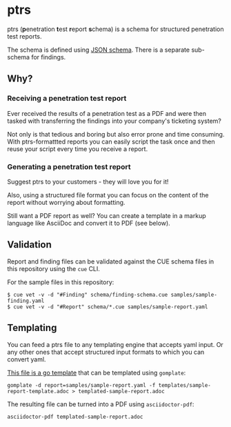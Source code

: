 # ptrs

ptrs (**p**enetration **t**est **r**eport **s**chema) is a schema for structured penetration test
reports.

The schema is defined using [JSON schema](https://json-schema.org/).
There is a separate sub-schema for findings.

## Why?

### Receiving a penetration test report

Ever received the results of a penetration test as a PDF and were then tasked with transferring
the findings into your company's ticketing system?

Not only is that tedious and boring but also error prone and time consuming.
With ptrs-formattted reports you can easily script the task once and then reuse your script
every time you receive a report.

### Generating a penetration test report

Suggest ptrs to your customers - they will love you for it!

Also, using a structured file format you can focus on the content of the report without worrying
about formatting.

Still want a PDF report as well? You can create a template in a markup language like AsciiDoc
and convert it to PDF (see below).

## Validation

Report and finding files can be validated against the CUE schema files in this repository using
the `cue` CLI.

For the sample files in this repository:

```
$ cue vet -v -d "#Finding" schema/finding-schema.cue samples/sample-finding.yaml
$ cue vet -v -d "#Report" schema/*.cue samples/sample-report.yaml
```


## Templating

You can feed a ptrs file to any templating engine that accepts yaml input. Or any other ones that
accept structured input formats to which you can convert yaml.

[This file is a go template](templates/sample-report-template.adoc) that can be templated using
`gomplate`:

```
gomplate -d report=samples/sample-report.yaml -f templates/sample-report-template.adoc > templated-sample-report.adoc
```

The resulting file can be turned into a PDF using `asciidoctor-pdf`:

```
asciidoctor-pdf templated-sample-report.adoc
```
